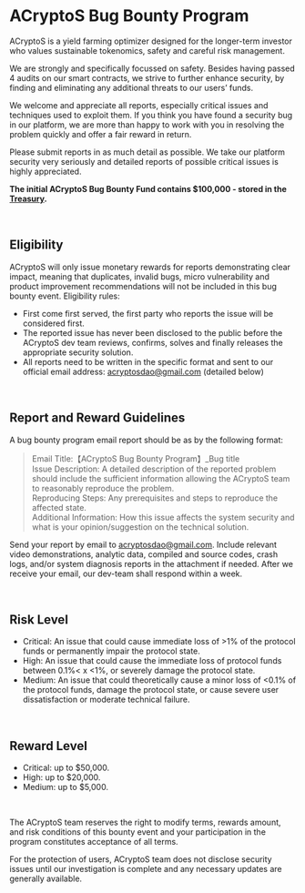 # ACryptoS Bug Bounty Program


ACryptoS is a yield farming optimizer designed for the longer-term investor who values sustainable tokenomics, safety and careful risk management.

We are strongly and specifically focussed on safety. Besides having passed 4 audits on our smart contracts, we strive to further enhance security, by finding and eliminating any additional threats to our users’ funds.

We welcome and appreciate all reports, especially critical issues and techniques used to exploit them.
If you think you have found a security bug in our platform, we are more than happy to work with you in resolving the problem quickly and offer a fair reward in return.

Please submit reports in as much detail as possible. We take our platform security very seriously and detailed reports of possible critical issues is highly appreciated.

**The initial ACryptoS Bug Bounty Fund contains $100,000 - stored in the [Treasury](governance.md#treasury).**

<br>

## Eligibility

ACryptoS will only issue monetary rewards for reports demonstrating clear impact, meaning that duplicates, invalid bugs, micro vulnerability and product improvement recommendations will not be included in this bug bounty event. 
Eligibility rules:
* First come first served, the first party who reports the issue will be considered first.
* The reported issue has never been disclosed to the public before the ACryptoS dev team reviews, confirms, solves and finally releases the appropriate security solution.
* All reports need to be written in the specific format and sent to our official email address: acryptosdao@gmail.com (detailed below)

<br>

## Report and Reward Guidelines

A bug bounty program email report should be as by the following format:

> Email Title:【ACryptoS Bug Bounty Program】_Bug title     
> Issue Description: A detailed description of the reported problem should include the sufficient information allowing the ACryptoS team to reasonably reproduce the problem.     
> Reproducing Steps: Any prerequisites and steps to reproduce the affected state.     
> Additional Information: How this issue affects the system security and what is your opinion/suggestion on the technical solution.     


Send your report by email to acryptosdao@gmail.com.
Include relevant video demonstrations, analytic data, compiled and source codes, crash logs, and/or system diagnosis reports in the attachment if needed.
After we receive your email, our dev-team shall respond within a week. 

<br>

## Risk Level 

* Critical: An issue that could cause immediate loss of >1% of the protocol funds or permanently impair the protocol state.
* High: An issue that could cause the immediate loss of protocol funds between 0.1%< x <1%, or severely damage the protocol state.
* Medium: An issue that could theoretically cause a minor loss of <0.1% of the protocol funds, damage the protocol state, or cause severe user dissatisfaction or moderate technical failure.

<br>

## Reward Level
* Critical: up to $50,000.
* High: up to $20,000.
* Medium: up to $5,000.

<br>

The ACryptoS team reserves the right to modify terms, rewards amount, and risk conditions of this bounty event and your participation in the program constitutes acceptance of all terms. 

For the protection of users, ACryptoS team does not disclose security issues until our investigation is complete and any necessary updates are generally available.

